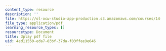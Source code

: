 ```yaml
---
content_type: resource
description: ''
file: https://ol-ocw-studio-app-production.s3.amazonaws.com/courses/14-01-principles-of-microeconomics-fall-2018/4ed11559eda783bf37daf83ffee9e646_DxXB8Q5AWvw.pdf
file_type: application/pdf
learning_resource_types: []
resourcetype: Document
title: 3play pdf file
uid: 4ed11559-eda7-83bf-37da-f83ffee9e646
---
```

